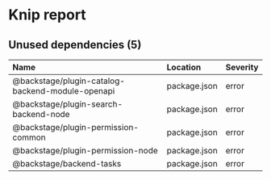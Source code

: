 # Knip report

## Unused dependencies (5)

| Name                                             | Location     | Severity |
| :----------------------------------------------- | :----------- | :------- |
| @backstage/plugin-catalog-backend-module-openapi | package.json | error    |
| @backstage/plugin-search-backend-node            | package.json | error    |
| @backstage/plugin-permission-common              | package.json | error    |
| @backstage/plugin-permission-node                | package.json | error    |
| @backstage/backend-tasks                         | package.json | error    |

